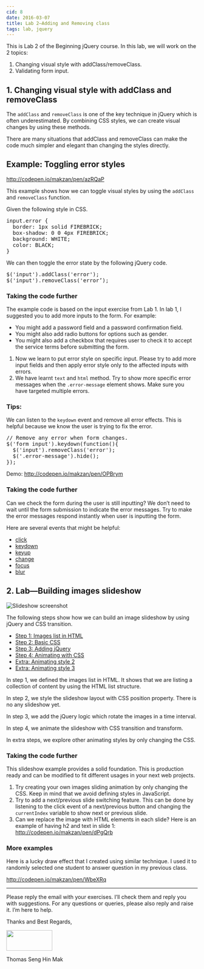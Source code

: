 ```yaml
---
cid: 8
date: 2016-03-07
title: Lab 2—Adding and Removing class
tags: lab, jquery
---
```



<p>This is Lab 2 of the Beginning jQuery course. In this lab, we will work on the 2 topics:
</p>
<ol>
	<li>Changing visual style with addClass/removeClass.</li>
	<li>Validating form input.</li>
</ol>
<h2>1. Changing visual style with addClass and removeClass</h2>
<p>The <code>addClass</code> and <code>removeClass</code> is one of the key technique in jQuery which is often underestimated. By combining CSS styles, we can create visual changes by using these methods.
</p>
<p>There are many situations that addClass and removeClass can make the code much simpler and elegant than changing the styles directly.
</p>
<h2>Example: Toggling error styles</h2>
<p><a href="http://codepen.io/makzan/pen/azRQaP">http://codepen.io/makzan/pen/azRQaP</a>
</p>
<p>This example shows how we can toggle visual styles by using the <code>addClass</code> and <code>removeClass</code> function.
</p>
<p>Given the following style in CSS.
</p>
<pre>input.error {
  border: 1px solid FIREBRICK;
  box-shadow: 0 0 4px FIREBRICK;
  background: WHITE;
  color: BLACK;
}
</pre>
<p>We can then toggle the error state by the following jQuery code.
</p>
<pre>$('input').addClass('error');
$('input').removeClass('error’);
</pre>
<h3>Taking the code further</h3>
<p>The example code is based on the input exercise from Lab 1. In lab 1, I suggested you to add more inputs to the form. For example:
</p>
<ul>
	<li>You might add a password field and a password confirmation field. </li>
	<li>You might also add radio buttons for options such as gender. </li>
	<li>You might also add a checkbox that requires user to check it to accept the service terms before submitting the form.</li>
</ul>
<ol>
	<li>Now we learn to put error style on specific input. Please try to add more input fields and then apply error style only to the affected inputs with errors.</li>
	<li>We have learnt <code>text</code> and <code>html</code> method. Try to show more specific error messages when the <code>.error-message</code> element shows. Make sure you have targeted multiple errors.</li>
</ol>
<h3>Tips:</h3>
<p>We can listen to the <code>keydown</code> event and remove all error effects. This is helpful because we know the user is trying to fix the error.
</p>
<pre>// Remove any error when form changes.
$('form input').keydown(function(){
  $('input').removeClass('error');
  $('.error-message').hide();
});
</pre>
<p>Demo: <a href="http://codepen.io/makzan/pen/OPBrym">http://codepen.io/makzan/pen/OPBrym</a>
</p>
<h3>Taking the code further</h3>
<p>Can we check the form during the user is still inputting? We don’t need to wait until the form submission to indicate the error messages. Try to make the error messages respond instantly when user is inputting the form.
</p>
<p>Here are several events that might be helpful:
</p>
<ul>
	<li><a href="http://api.jquery.com/click/">click</a></li>
	<li><a href="http://api.jquery.com/keydown/">keydown</a></li>
	<li><a href="http://api.jquery.com/keyup/">keyup</a></li>
	<li><a href="http://api.jquery.com/change/">change</a></li>
	<li><a href="http://api.jquery.com/focus/">focus</a></li>
	<li><a href="http://api.jquery.com/blur/">blur</a></li>
</ul>
<h2>2. Lab—Building images slideshow</h2>
<p><img src="http://cl.ly/image/390R06241j3U/Screen%20Shot%202015-03-13%20at%204.57.15%20PM.png" alt="Slideshow screenshot">
</p>
<p>The following steps show how we can build an image slideshow by using jQuery and CSS transition.
</p>
<ul>
	<li><a href="http://codepen.io/makzan/pen/zxmMvR">Step 1: Images list in HTML</a></li>
	<li><a href="http://codepen.io/makzan/pen/pvxQEP">Step 2: Basic CSS</a></li>
	<li><a href="http://codepen.io/makzan/pen/RNeqGz">Step 3: Adding jQuery</a></li>
	<li><a href="http://codepen.io/makzan/pen/Pwyxbw">Step 4: Animating with CSS</a></li>
	<li><a href="http://codepen.io/makzan/pen/KwGrNW">Extra: Animating style 2</a></li>
	<li><a href="http://codepen.io/makzan/pen/XJxxGa">Extra: Animating style 3</a></li>
</ul>
<p>In step 1, we defined the images list in HTML. It shows that we are listing a collection of content by using the HTML list structure.
</p>
<p>In step 2, we style the slideshow layout with CSS position property. There is no any slideshow yet.
</p>
<p>In step 3, we add the jQuery logic which rotate the images in a time interval.
</p>
<p>In step 4, we animate the slideshow with CSS transition and transform.
</p>
<p>In extra steps, we explore other animating styles by only changing the CSS.
</p>
<h3>Taking the code further</h3>
<p>This slideshow example provides a solid foundation. This is production ready and can be modified to fit different usages in your next web projects.
</p>
<ol>
	<li>Try creating your own images sliding animation by only changing the CSS. Keep in mind that we avoid defining styles in JavaScript.</li>
	<li>Try to add a next/previous slide switching feature. This can be done by listening to the click event of a next/previous button and changing the <code>currentIndex</code> variable to show next or previous slide.</li>
	<li>Can we replace the image with HTML elements in each slide? Here is an example of having h2 and text in slide 1: <a href="http://codepen.io/makzan/pen/dPgQrb">http://codepen.io/makzan/pen/dPgQrb</a></li>
</ol>
<h3>More examples</h3>
<p>Here is a lucky draw effect that I created using similar technique. I used it to randomly selected one student to answer question in my previous class.
</p>
<p><a href="http://codepen.io/makzan/pen/WbeXRq">http://codepen.io/makzan/pen/WbeXRq</a>
</p>
<hr>
<p>Please reply the email with your exercises. I’ll check them and reply you with suggestions. For any questions or queries, please also reply and raise it. I’m here to help.
</p>
<p>Thanks and Best Regards,
</p>
<p><img src="http://mak.la/signature" width="121" height="54" style="width: 121px; height: 54px;">
</p>
<p>Thomas Seng Hin Mak
</p>